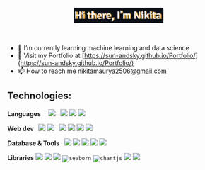 <p align="center">
  <img src="./github-title.png" width="40%" alt="Hello, I'm Nikita." />
</p><br />


- 🌱 I’m currently learning machine learning and data science
- 🔗 Visit my Portfolio at [https://sun-andsky.github.io/Portfolio/](https://sun-andsky.github.io/Portfolio/)
- 📫 How to reach me nikitamaurya2506@gmail.com

## Technologies:

<p>
  <strong>Languages &nbsp;</strong>
  <code> <img src="https://cdn.jsdelivr.net/gh/devicons/devicon@latest/icons/c/c-plain.svg" height="25"/></code>
  <code> <img src="https://cdn.jsdelivr.net/gh/devicons/devicon@latest/icons/cplusplus/cplusplus-plain.svg" height="25" /></code>
  <code><img src="https://cdn.jsdelivr.net/gh/devicons/devicon/icons/python/python-original.svg" height="25"/></code>
  <code><img src="https://cdn.jsdelivr.net/gh/devicons/devicon/icons/javascript/javascript-original.svg" height="25"/></code>
</p>

<p>
  <strong>Web dev &nbsp;</strong>
  <code><img src="https://cdn.jsdelivr.net/gh/devicons/devicon/icons/react/react-original.svg" height="25"/></code>
  <code><img src="https://cdn.jsdelivr.net/gh/devicons/devicon/icons/html5/html5-original.svg" height="25"/> </code>
  <code><img src="https://cdn.jsdelivr.net/gh/devicons/devicon/icons/css3/css3-original.svg" height="25"/></code>
  <code><img src="https://cdn.jsdelivr.net/gh/devicons/devicon/icons/django/django-plain.svg" height="25"/></code>
  <code><img src="https://cdn.jsdelivr.net/gh/devicons/devicon/icons/nodejs/nodejs-original.svg" height="25"/></code>
  <code><img src="https://cdn.jsdelivr.net/gh/devicons/devicon/icons/express/express-original.svg" height="25"/></code>
</p>

<p>
  <strong> Database & Tools &nbsp;</strong>
  <code><img src="https://cdn.jsdelivr.net/gh/devicons/devicon@latest/icons/mysql/mysql-original.svg" height="25"/></code>
  <code><img src="https://cdn.jsdelivr.net/gh/devicons/devicon/icons/mongodb/mongodb-original.svg" height="25"/></code>
  <code><img src="https://cdn.jsdelivr.net/gh/devicons/devicon/icons/git/git-original.svg" height="25"/></code>
  <code><img src="https://cdn.jsdelivr.net/gh/devicons/devicon/icons/vscode/vscode-original.svg" height="25"/></code>
  <code><img src="https://cdn.jsdelivr.net/gh/devicons/devicon@latest/icons/postman/postman-original.svg" height="25"/></code>
</p>

<p>
  <strong> Libraries</strong>
  <code><img src="https://cdn.jsdelivr.net/gh/devicons/devicon@latest/icons/numpy/numpy-original.svg" height="25"/></code>
  <code><img src="https://cdn.jsdelivr.net/gh/devicons/devicon/icons/pandas/pandas-original.svg" height="25"/></code>
  <code><img src="https://cdn.jsdelivr.net/gh/devicons/devicon@latest/icons/matplotlib/matplotlib-original.svg" height="25" /></code>
  <code><img src="https://seaborn.pydata.org/_images/logo-mark-lightbg.svg" alt="seaborn" height="25"/></code>
  <code><img src="https://www.chartjs.org/media/logo-title.svg" alt="chartjs" height="25"/></code>
  <code><img src="https://cdn.jsdelivr.net/gh/devicons/devicon/icons/playwright/playwright-original.svg" height="25"/></code>
  <code><img src="https://cdn.jsdelivr.net/gh/devicons/devicon/icons/python/python-original.svg" height="25"/></code>
</p>







